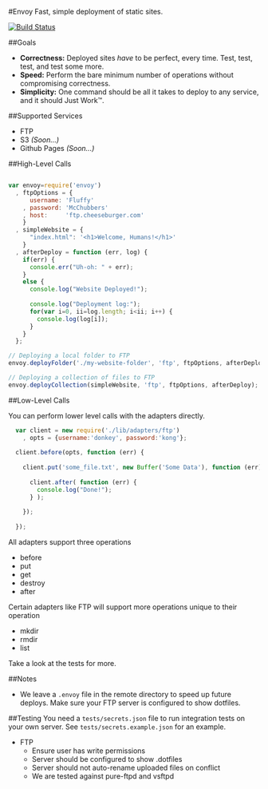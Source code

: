 #Envoy
Fast, simple deployment of static sites.

[![Build Status](https://travis-ci.org/ben-ng/envoy.png?branch=master)](https://travis-ci.org/ben-ng/envoy)

##Goals
 * **Correctness:** Deployed sites *have* to be perfect, every time. Test, test, test, and test some more.
 * **Speed:** Perform the bare minimum number of operations without compromising correctness.
 * **Simplicity:** One command should be all it takes to deploy to any service, and it should Just Work&trade;.

##Supported Services
 * FTP
 * S3 *(Soon...)*
 * Github Pages *(Soon...)*

##High-Level Calls
```js

var envoy=require('envoy')
  , ftpOptions = {
      username: 'Fluffy'
    , password: 'McChubbers'
    , host:     'ftp.cheeseburger.com'
    }
  , simpleWebsite = {
      "index.html": '<h1>Welcome, Humans!</h1>'
    }
  , afterDeploy = function (err, log) {
    if(err) {
      console.err("Uh-oh: " + err);
    }
    else {
      console.log("Website Deployed!");
      
      console.log("Deployment log:");
      for(var i=0, ii=log.length; i<ii; i++) {
        console.log(log[i]);
      }
    }
  };

// Deploying a local folder to FTP
envoy.deployFolder('./my-website-folder', 'ftp', ftpOptions, afterDeploy);

// Deploying a collection of files to FTP
envoy.deployCollection(simpleWebsite, 'ftp', ftpOptions, afterDeploy);

```

##Low-Level Calls

You can perform lower level calls with the adapters directly.

```js
  var client = new require('./lib/adapters/ftp')
    , opts = {username:'donkey', password:'kong'};
  
  client.before(opts, function (err) {
  
    client.put('some_file.txt', new Buffer('Some Data'), function (err) {
    
      client.after( function (err) {
        console.log("Done!");
      } );
      
    });
    
  });
```

All adapters support three operations
 * before
 * put
 * get
 * destroy
 * after

Certain adapters like FTP will support more operations unique to their operation
 * mkdir
 * rmdir
 * list

Take a look at the tests for more.

##Notes
 * We leave a `.envoy` file in the remote directory to speed up future deploys. Make sure your FTP server is configured to show dotfiles.

##Testing
You need a `tests/secrets.json` file to run integration tests on your own server. See `tests/secrets.example.json` for an example.

 * FTP
    * Ensure user has write permissions
    * Server should be configured to show .dotfiles
    * Server should not auto-rename uploaded files on conflict
    * We are tested against pure-ftpd and vsftpd